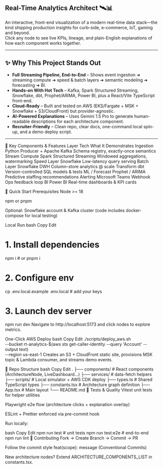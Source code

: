 ## Real-Time Analytics Architect 🛰️📊

An interactive, front-end visualization of a modern real-time data stack—the kind shipping production insights for curb-side, e-commerce, IoT, gaming and beyond.  
Click any node to see live KPIs, lineage, and plain-English explanations of how each component works together.

---

## ✨ Why This Project Stands Out
- **Full Streaming Pipeline, End-to-End** – Shows event ingestion ➜ streaming compute ➜ speed & batch layers ➜ semantic modeling ➜ forecasting ➜ BI.
- **Hands-on With Hot Tech** – Kafka, Spark Structured Streaming, Snowflake, dbt, Prophet/ARIMA, Power BI, plus a React/Vite TypeScript front-end.
- **Cloud-Ready** – Built and tested on AWS (EKS/Fargate + MSK + Snowflake + S3/CloudFront) but provider-agnostic.
- **AI-Powered Explanations** – Uses Gemini 1.5 Pro to generate human-readable descriptions for each architecture component.
- **Recruiter-Friendly** – Clean repo, clear docs, one-command local spin-up, and a demo deploy script.

---

🔑 Key Components & Features
Layer	Tech	What It Demonstrates
Ingestion	Python Producer + Apache Kafka	Schema registry, exactly-once semantics
Stream Compute	Spark Structured Streaming	Windowed aggregations, watermarking
Speed Layer	Snowflake	Low-latency query serving
Batch Layer	Snowflake DWH	Column-store analytics @ scale
Transform	dbt	Version-controlled SQL models & tests
ML / Forecast	Prophet / ARIMA	Predictive staffing recommendations
Alerting	Microsoft Teams Webhook	Ops feedback loop
BI	Power BI	Real-time dashboards & KPI cards

🚀 Quick Start
Prerequisites
Node >= 18

npm or pnpm

Optional: Snowflake account & Kafka cluster (code includes docker-compose for local testing)


Local Run
bash
Copy
Edit
# 1. Install dependencies
npm i          # or pnpm i

# 2. Configure env
cp .env.local.example .env.local     # add your keys

# 3. Launch dev server
npm run dev
Navigate to http://localhost:5173 and click nodes to explore metrics.

One-Click AWS Deploy
bash
Copy
Edit
./scripts/deploy_aws.sh \
  --bucket rt-analytics-$(aws sts get-caller-identity --query 'Account' --output text) \
  --region us-east-1
Creates an S3 + CloudFront static site, provisions MSK topic & Lambda consumer, and streams demo events.

📂 Repo Structure
bash
Copy
Edit
.
├── components/            # React components (ArchitectureNode, LiveDashboard…)
├── services/              #  data-fetch helpers
├── scripts/               # Local simulator + AWS CDK deploy
├── types.ts               # Shared TypeScript types
├── constants.tsx          # Architecture graph definition
├── App.tsx                # Main layout
└── README.md
🧪 Tests & Quality
Vitest unit tests for helper utilities

Playwright e2e flow (architecture clicks + explanation overlay)

ESLint + Prettier enforced via pre-commit hook

Run locally:

bash
Copy
Edit
npm run test        # unit tests
npm run test:e2e    # end-to-end
npm run lint
🤝 Contributing
Fork → Create Branch → Commit → PR

Follow the commit style feat(scope): message (Conventional Commits)

New architecture nodes? Extend ARCHITECTURE_COMPONENTS_LIST in constants.tsx.
